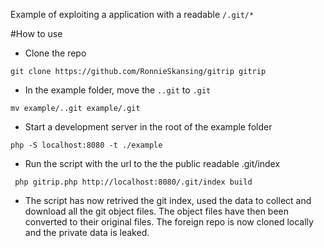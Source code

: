 Example of exploiting a application with a readable `/.git/*`

#How to use
- Clone the repo

`git clone https://github.com/RonnieSkansing/gitrip gitrip`

- In the example folder, move the `..git` to `.git`

`mv example/..git example/.git`

- Start a development server in the root of the example folder

`php -S localhost:8080 -t ./example`

- Run the script with the url to the the public readable .git/index

` php gitrip.php http://localhost:8080/.git/index build`

- The script has now retrived the git index, used the data to collect and download all the git object files. The object files have then been converted to their original files. The foreign repo is now cloned locally and the private data is leaked.
